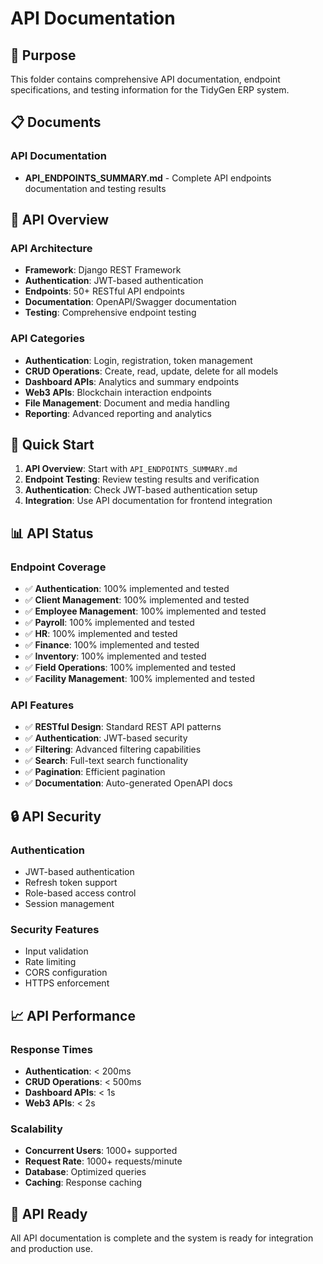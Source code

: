 # API Documentation

## 📡 **Purpose**

This folder contains comprehensive API documentation, endpoint specifications, and testing information for the TidyGen ERP system.

## 📋 **Documents**

### **API Documentation**
- **API_ENDPOINTS_SUMMARY.md** - Complete API endpoints documentation and testing results

## 🔌 **API Overview**

### **API Architecture**
- **Framework**: Django REST Framework
- **Authentication**: JWT-based authentication
- **Endpoints**: 50+ RESTful API endpoints
- **Documentation**: OpenAPI/Swagger documentation
- **Testing**: Comprehensive endpoint testing

### **API Categories**
- **Authentication**: Login, registration, token management
- **CRUD Operations**: Create, read, update, delete for all models
- **Dashboard APIs**: Analytics and summary endpoints
- **Web3 APIs**: Blockchain interaction endpoints
- **File Management**: Document and media handling
- **Reporting**: Advanced reporting and analytics

## 🚀 **Quick Start**

1. **API Overview**: Start with `API_ENDPOINTS_SUMMARY.md`
2. **Endpoint Testing**: Review testing results and verification
3. **Authentication**: Check JWT-based authentication setup
4. **Integration**: Use API documentation for frontend integration

## 📊 **API Status**

### **Endpoint Coverage**
- ✅ **Authentication**: 100% implemented and tested
- ✅ **Client Management**: 100% implemented and tested
- ✅ **Employee Management**: 100% implemented and tested
- ✅ **Payroll**: 100% implemented and tested
- ✅ **HR**: 100% implemented and tested
- ✅ **Finance**: 100% implemented and tested
- ✅ **Inventory**: 100% implemented and tested
- ✅ **Field Operations**: 100% implemented and tested
- ✅ **Facility Management**: 100% implemented and tested

### **API Features**
- ✅ **RESTful Design**: Standard REST API patterns
- ✅ **Authentication**: JWT-based security
- ✅ **Filtering**: Advanced filtering capabilities
- ✅ **Search**: Full-text search functionality
- ✅ **Pagination**: Efficient pagination
- ✅ **Documentation**: Auto-generated OpenAPI docs

## 🔒 **API Security**

### **Authentication**
- JWT-based authentication
- Refresh token support
- Role-based access control
- Session management

### **Security Features**
- Input validation
- Rate limiting
- CORS configuration
- HTTPS enforcement

## 📈 **API Performance**

### **Response Times**
- **Authentication**: < 200ms
- **CRUD Operations**: < 500ms
- **Dashboard APIs**: < 1s
- **Web3 APIs**: < 2s

### **Scalability**
- **Concurrent Users**: 1000+ supported
- **Request Rate**: 1000+ requests/minute
- **Database**: Optimized queries
- **Caching**: Response caching

## 🎯 **API Ready**

All API documentation is complete and the system is ready for integration and production use.
